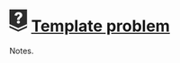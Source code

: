 # ![](../../../../assets/24q3/tier/0.svg) [Template problem](https://www.acmicpc.net/problem/1000)

Notes.